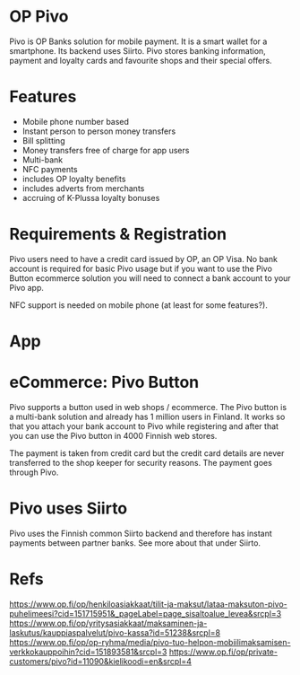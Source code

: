 # OP Pivo

Pivo is OP Banks solution for mobile payment. It is a smart wallet for a smartphone. Its backend uses Siirto. Pivo stores banking information, payment and loyalty cards and favourite shops and their special offers.

# Features

- Mobile phone number based
- Instant person to person money transfers
- Bill splitting
- Money transfers free of charge for app users
- Multi-bank
- NFC payments
- includes OP loyalty benefits
- includes adverts from merchants
- accruing of K-Plussa loyalty bonuses

# Requirements & Registration

Pivo users need to have a credit card issued by OP, an OP Visa. No bank account is required for basic Pivo usage but if you want to use the Pivo Button ecommerce solution you will need to connect a bank account to your Pivo app.

NFC support is needed on mobile phone (at least for some features?).

# App

# eCommerce: Pivo Button

Pivo supports a button used in web shops / ecommerce. The Pivo button is a multi-bank solution and already has 1 million users in Finland. It works so that you attach your bank account to Pivo while registering and after that you can use the Pivo button in 4000 Finnish web stores.

The payment is taken from credit card but the credit card details are never transferred to the shop keeper for security reasons. The payment goes through Pivo.

# Pivo uses Siirto

Pivo uses the Finnish common Siirto backend and therefore has instant payments between partner banks. See more about that under Siirto.

# Refs

https://www.op.fi/op/henkiloasiakkaat/tilit-ja-maksut/lataa-maksuton-pivo-puhelimeesi?cid=151715951&_pageLabel=page_sisaltoalue_levea&srcpl=3
https://www.op.fi/op/yritysasiakkaat/maksaminen-ja-laskutus/kauppiaspalvelut/pivo-kassa?id=51238&srcpl=8
https://www.op.fi/op/op-ryhma/media/pivo-tuo-helpon-mobiilimaksamisen-verkkokauppoihin?cid=151893581&srcpl=3
https://www.op.fi/op/private-customers/pivo?id=11090&kielikoodi=en&srcpl=4
